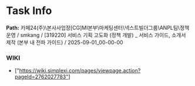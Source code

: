 # Task Info

**Path:** 카페24(주)\본사사업장\[CG]MI본부\마케팅센터\넥스트빌더그룹\ANPL팀\정책운영 / smkang / [319220] 서비스 기획 고도화 (정책 개발) _ 서비스 가이드, 소개서 제작 (본부 내 전파 가이드) / 2025-09-01_00-00-00

### WIKI
- ["https://wiki.simplexi.com/pages/viewpage.action?pageId=2762027783"]

